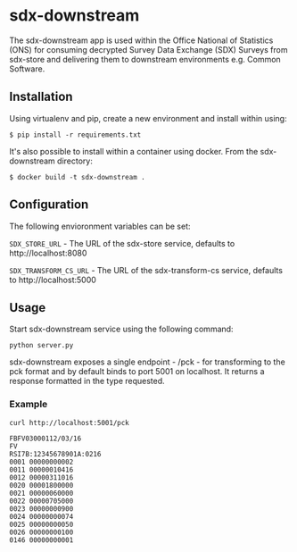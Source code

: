 # sdx-downstream

The sdx-downstream app is used within the Office National of Statistics (ONS) for consuming decrypted Survey Data Exchange (SDX) Surveys from sdx-store and delivering them to downstream environments e.g. Common Software.

## Installation

Using virtualenv and pip, create a new environment and install within using:

    $ pip install -r requirements.txt

It's also possible to install within a container using docker. From the sdx-downstream directory:

    $ docker build -t sdx-downstream .

## Configuration

The following envioronment variables can be set:

`SDX_STORE_URL` - The URL of the sdx-store service, defaults to http://localhost:8080

`SDX_TRANSFORM_CS_URL` - The URL of the sdx-transform-cs service, defaults to http://localhost:5000

## Usage

Start sdx-downstream service using the following command:

    python server.py

sdx-downstream exposes a single endpoint - /pck - for transforming to the pck format and by default binds to port 5001 on localhost. It returns a response formatted in the type requested.

### Example
```
curl http://localhost:5001/pck
```
```
FBFV03000112/03/16
FV
RSI7B:12345678901A:0216
0001 00000000002
0011 00000010416
0012 00000311016
0020 00001800000
0021 00000060000
0022 00000705000
0023 00000000900
0024 00000000074
0025 00000000050
0026 00000000100
0146 00000000001
```

